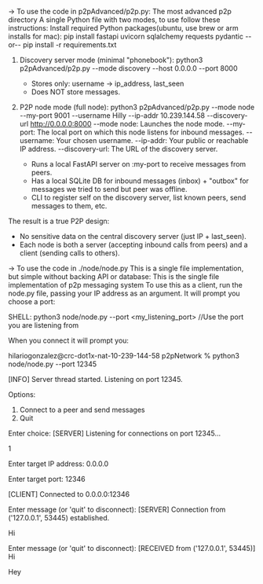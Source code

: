 -> To use the code in p2pAdvanced/p2p.py:
The most advanced p2p directory
A single Python file with two modes, to use follow these instructions:
Install required Python packages(ubuntu, use brew or arm installs for mac):
pip install fastapi uvicorn sqlalchemy requests pydantic
--or--
pip install -r requirements.txt

1) Discovery server mode (minimal "phonebook"):
   python3 p2pAdvanced/p2p.py --mode discovery --host 0.0.0.0 --port 8000
   - Stores only: username -> ip_address, last_seen
   - Does NOT store messages.

2) P2P node mode (full node):
   python3 p2pAdvanced/p2p.py --mode node --my-port 9001 --username Hilly --ip-addr 10.239.144.58 --discovery-url http://0.0.0.0:8000
            --mode node: Launches the node mode.
            --my-port: The local port on which this node listens for inbound messages.
            --username: Your chosen username.
            --ip-addr: Your public or reachable IP address.
            --discovery-url: The URL of the discovery server.
   - Runs a local FastAPI server on :my-port to receive messages from peers.
   - Has a local SQLite DB for inbound messages (inbox) + "outbox" for messages we tried to send but peer was offline.
   - CLI to register self on the discovery server, list known peers, send messages to them, etc.

The result is a true P2P design:
 - No sensitive data on the central discovery server (just IP + last_seen).
 - Each node is both a server (accepting inbound calls from peers) and a client (sending calls to others).

-> To use the code in ./node/node.py
This is a single file implementation, but simple without backing API or database:
This is the single file implementation of p2p messaging system
To use this as a client, run the node.py file, passing your IP address as an argument. It will prompt you choose a port:

SHELL: python3 node/node.py --port <my_listening_port> //Use the port you are listening from

When you connect it will prompt you:

hilariogonzalez@crc-dot1x-nat-10-239-144-58 p2pNetwork % python3 node/node.py --port 12345

[INFO] Server thread started. Listening on port 12345.

Options:
1. Connect to a peer and send messages
2. Quit

Enter choice: [SERVER] Listening for connections on port 12345...

1

Enter target IP address: 0.0.0.0

Enter target port: 12346

[CLIENT] Connected to 0.0.0.0:12346

Enter message (or 'quit' to disconnect): [SERVER] Connection from ('127.0.0.1', 53445) established.

Hi

Enter message (or 'quit' to disconnect): [RECEIVED from ('127.0.0.1', 53445)] Hi

Hey
